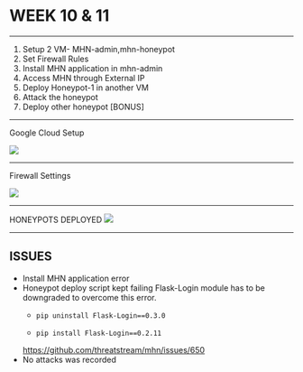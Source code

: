 # WEEK 10 & 11
---

1. Setup 2 VM- MHN-admin,mhn-honeypot
2. Set Firewall Rules
3. Install MHN application in mhn-admin
4. Access MHN through External IP
5. Deploy Honeypot-1 in another VM
6. Attack the honeypot
7. Deploy other honeypot [BONUS]


---
Google Cloud Setup

![](https://i.imgur.com/q6Efb2D.png)


---
Firewall Settings

![](https://i.imgur.com/Jmms0Qd.png)


---

HONEYPOTS DEPLOYED
![](https://i.imgur.com/1QTL7Ir.png)


---
## ISSUES
* Install MHN application error
* Honeypot deploy script kept failing
    Flask-Login module has to be downgraded to overcome this     error. 
    *     pip uninstall Flask-Login==0.3.0 
    *     pip install Flask-Login==0.2.11
    https://github.com/threatstream/mhn/issues/650
* No attacks was recorded

